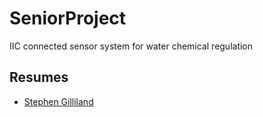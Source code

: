 # SeniorProject
IIC connected sensor system for water chemical regulation
## Resumes
- [Stephen Gilliland](./Resumes/SGilliland_Resume.pdf)
